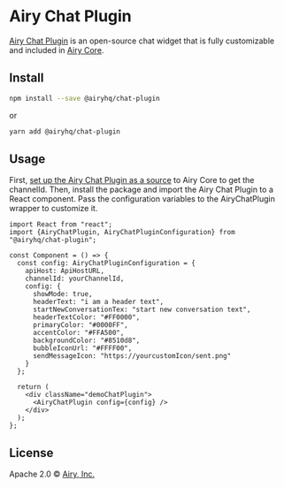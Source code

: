 # Airy Chat Plugin

[Airy Chat Plugin](https://airy.co/docs/core/sources/chatplugin/overview) is an open-source chat widget that is fully customizable and included in [Airy Core](https://airy.co/docs/core/).

## Install

```bash
npm install --save @airyhq/chat-plugin
```

or

```bash
yarn add @airyhq/chat-plugin
```

## Usage

First, [set up the Airy Chat Plugin as a source](https://airy.co/docs/core/sources/chatplugin/quickstart) to Airy Core to get the channelId. Then, install the package and import the Airy Chat Plugin to a React component. Pass the configuration variables to the AiryChatPlugin wrapper to customize it.

```tsx
import React from "react";
import {AiryChatPlugin, AiryChatPluginConfiguration} from "@airyhq/chat-plugin";

const Component = () => {
  const config: AiryChatPluginConfiguration = {
    apiHost: ApiHostURL,
    channelId: yourChannelId,
    config: {
      showMode: true,
      headerText: "i am a header text",
      startNewConversationTex: "start new conversation text",
      headerTextColor: "#FF0000",
      primaryColor: "#0000FF",
      accentColor: "#FFA500",
      backgroundColor: "#8510d8",
      bubbleIconUrl: "#FFFF00",
      sendMessageIcon: "https://yourcustomIcon/sent.png"
    }
  };

  return (
    <div className="demoChatPlugin">
      <AiryChatPlugin config={config} />
    </div>
  );
};
```

## License

Apache 2.0 © [Airy, Inc.](https://airy.co)

